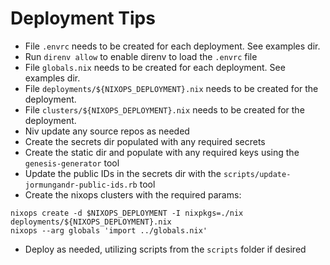 # Deployment Tips

* File `.envrc` needs to be created for each deployment.  See examples dir.
* Run `direnv allow` to enable direnv to load the `.envrc` file
* File `globals.nix` needs to be created for each deployment.  See examples dir.
* File `deployments/${NIXOPS_DEPLOYMENT}.nix` needs to be created for the deployment.
* File `clusters/${NIXOPS_DEPLOYMENT}.nix` needs to be created for the deployment.
* Niv update any source repos as needed
* Create the secrets dir populated with any required secrets
* Create the static dir and populate with any required keys using the `genesis-generator` tool
* Update the public IDs in the secrets dir with the `scripts/update-jormungandr-public-ids.rb` tool
* Create the nixops clusters with the required params:

```
nixops create -d $NIXOPS_DEPLOYMENT -I nixpkgs=./nix deployments/${NIXOPS_DEPLOYMENT}.nix
nixops --arg globals 'import ../globals.nix'
```

* Deploy as needed, utilizing scripts from the `scripts` folder if desired
